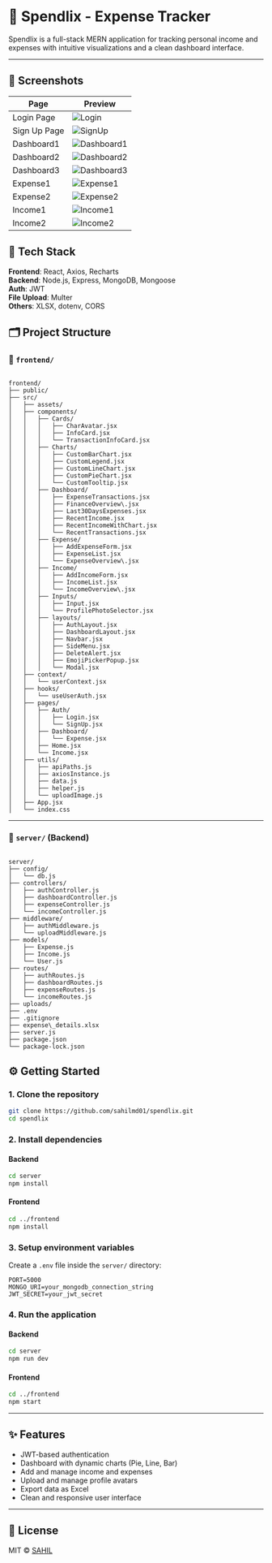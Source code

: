# 💸 Spendlix - Expense Tracker

Spendlix is a full-stack MERN application for tracking personal income and expenses with intuitive visualizations and a clean dashboard interface.

---

## 📸 Screenshots

| Page           | Preview |
|----------------|---------|
| Login Page     | ![Login](Screenshots/LoginPage.png)      |
| Sign Up Page   | ![SignUp](Screenshots/SignUpPage.png)   |
| Dashboard1     | ![Dashboard1](Screenshots/Dashboard1.png) |
| Dashboard2     | ![Dashboard2](Screenshots/Dashboard2.png) |
| Dashboard3     | ![Dashboard3](Screenshots/Dashboard3.png) |
| Expense1       | ![Expense1](Screenshots/Expence1.png)     |
| Expense2       | ![Expense2](Screenshots/Expence2.png)     |
| Income1        | ![Income1](Screenshots/Income1.png)       |
| Income2        | ![Income2](Screenshots/Income2.png)       |


## 🔧 Tech Stack

**Frontend**: React, Axios, Recharts  
**Backend**: Node.js, Express, MongoDB, Mongoose  
**Auth**: JWT  
**File Upload**: Multer  
**Others**: XLSX, dotenv, CORS



## 🗂️ Project Structure

### 📁 `frontend/`

```

frontend/
├── public/
├── src/
│   ├── assets/
│   ├── components/
│   │   ├── Cards/
│   │   │   ├── CharAvatar.jsx
│   │   │   ├── InfoCard.jsx
│   │   │   └── TransactionInfoCard.jsx
│   │   ├── Charts/
│   │   │   ├── CustomBarChart.jsx
│   │   │   ├── CustomLegend.jsx
│   │   │   ├── CustomLineChart.jsx
│   │   │   ├── CustomPieChart.jsx
│   │   │   └── CustomTooltip.jsx
│   │   ├── Dashboard/
│   │   │   ├── ExpenseTransactions.jsx
│   │   │   ├── FinanceOverview\.jsx
│   │   │   ├── Last30DaysExpenses.jsx
│   │   │   ├── RecentIncome.jsx
│   │   │   ├── RecentIncomeWithChart.jsx
│   │   │   └── RecentTransactions.jsx
│   │   ├── Expense/
│   │   │   ├── AddExpenseForm.jsx
│   │   │   ├── ExpenseList.jsx
│   │   │   └── ExpenseOverview\.jsx
│   │   ├── Income/
│   │   │   ├── AddIncomeForm.jsx
│   │   │   ├── IncomeList.jsx
│   │   │   └── IncomeOverview\.jsx
│   │   ├── Inputs/
│   │   │   ├── Input.jsx
│   │   │   └── ProfilePhotoSelector.jsx
│   │   ├── layouts/
│   │   │   ├── AuthLayout.jsx
│   │   │   ├── DashboardLayout.jsx
│   │   │   ├── Navbar.jsx
│   │   │   ├── SideMenu.jsx
│   │   │   ├── DeleteAlert.jsx
│   │   │   ├── EmojiPickerPopup.jsx
│   │   │   └── Modal.jsx
│   ├── context/
│   │   └── userContext.jsx
│   ├── hooks/
│   │   └── useUserAuth.jsx
│   ├── pages/
│   │   ├── Auth/
│   │   │   ├── Login.jsx
│   │   │   └── SignUp.jsx
│   │   ├── Dashboard/
│   │   │   └── Expense.jsx
│   │   ├── Home.jsx
│   │   └── Income.jsx
│   ├── utils/
│   │   ├── apiPaths.js
│   │   ├── axiosInstance.js
│   │   ├── data.js
│   │   ├── helper.js
│   │   └── uploadImage.js
│   ├── App.jsx
│   └── index.css

```

---

### 📁 `server/` (Backend)

```

server/
├── config/
│   └── db.js
├── controllers/
│   ├── authController.js
│   ├── dashboardController.js
│   ├── expenseController.js
│   └── incomeController.js
├── middleware/
│   ├── authMiddleware.js
│   └── uploadMiddleware.js
├── models/
│   ├── Expense.js
│   ├── Income.js
│   └── User.js
├── routes/
│   ├── authRoutes.js
│   ├── dashboardRoutes.js
│   ├── expenseRoutes.js
│   └── incomeRoutes.js
├── uploads/
├── .env
├── .gitignore
├── expense\_details.xlsx
├── server.js
├── package.json
└── package-lock.json

````


## ⚙️ Getting Started

### 1. Clone the repository

```bash
git clone https://github.com/sahilmd01/spendlix.git
cd spendlix
````

### 2. Install dependencies

#### Backend

```bash
cd server
npm install
```

#### Frontend

```bash
cd ../frontend
npm install
```

### 3. Setup environment variables

Create a `.env` file inside the `server/` directory:

```
PORT=5000
MONGO_URI=your_mongodb_connection_string
JWT_SECRET=your_jwt_secret
```

### 4. Run the application

#### Backend

```bash
cd server
npm run dev
```

#### Frontend

```bash
cd ../frontend
npm start
```

---

## ✨ Features

* JWT-based authentication
* Dashboard with dynamic charts (Pie, Line, Bar)
* Add and manage income and expenses
* Upload and manage profile avatars
* Export data as Excel
* Clean and responsive user interface

---

## 📝 License

MIT © [SAHIL](https://github.com/sahilmd01)

